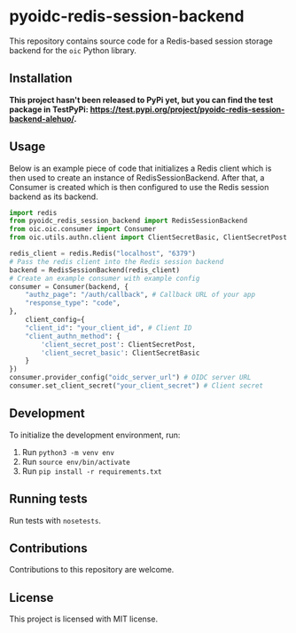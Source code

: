 # pyoidc-redis-session-backend

This repository contains source code for a Redis-based session storage backend for the `oic` Python library.

## Installation

**This project hasn't been released to PyPi yet, but you can find the test package in TestPyPi: https://test.pypi.org/project/pyoidc-redis-session-backend-alehuo/.**

## Usage

Below is an example piece of code that initializes a Redis client which is then used to create an instance of RedisSessionBackend. After that, a Consumer is created which is then configured to use the Redis session backend as its backend.

```python
import redis
from pyoidc_redis_session_backend import RedisSessionBackend
from oic.oic.consumer import Consumer
from oic.utils.authn.client import ClientSecretBasic, ClientSecretPost

redis_client = redis.Redis("localhost", "6379")
# Pass the redis client into the Redis session backend
backend = RedisSessionBackend(redis_client)
# Create an example consumer with example config
consumer = Consumer(backend, {
    "authz_page": "/auth/callback", # Callback URL of your app
    "response_type": "code",
},
    client_config={
    "client_id": "your_client_id", # Client ID
    "client_authn_method": {
        'client_secret_post': ClientSecretPost,
        'client_secret_basic': ClientSecretBasic
    }
})
consumer.provider_config("oidc_server_url") # OIDC server URL
consumer.set_client_secret("your_client_secret") # Client secret
```

## Development

To initialize the development environment, run:

1. Run `python3 -m venv env`
2. Run `source env/bin/activate`
3. Run `pip install -r requirements.txt`

## Running tests

Run tests with `nosetests`.

## Contributions

Contributions to this repository are welcome.

## License

This project is licensed with MIT license.